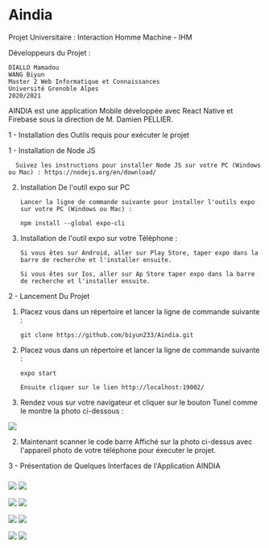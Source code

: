 # Aindia
Projet Universitaire : Interaction Homme Machine - IHM

Développeurs du Projet : 

    DIALLO Mamadou
    WANG Biyun 
    Master 2 Web Informatique et Connaissances
    Université Grenoble Alpes
    2020/2021
    
AINDIA est une application Mobile développée avec React Native et Firebase sous la direction de M. Damien PELLIER.

1 - Installation des Outils requis pour exécuter le projet


  1 - Installation de Node JS

      Suivez les instructions pour installer Node JS sur votre PC (Windows ou Mac) : https://nodejs.org/en/download/

  2. Installation De l'outil expo sur PC

         Lancer la ligne de commande suivante pour installer l'outils expo sur votre PC (Windows ou Mac) : 

         npm install --global expo-cli

  3. Installation de l'outil expo sur votre Téléphone : 

         Si vous êtes sur Android, aller sur Play Store, taper expo dans la barre de recherche et l'installer ensuite.

         Si vous êtes sur Ios, aller sur Ap Store taper expo dans la barre de recherche et l'installer ensuite.
    


2 - Lancement Du Projet 

  
  1. Placez vous dans un répertoire et lancer la ligne de commande suivante : 

         git clone https://github.com/biyun233/Aindia.git


  4. Placez vous dans un répertoire et lancer la ligne de commande suivante :

         expo start
         
         Ensuite cliquer sur le lien http://localhost:19002/
         

  1. Rendez vous sur votre navigateur et cliquer sur le bouton Tunel comme le montre la photo ci-dessous : 
  
 <img src="https://i.imgur.com/V0GZAln.png" />
 
 
 2. Maintenant scanner le code barre Affiché sur la photo ci-dessus avec l'appareil photo de votre téléphone pour éxecuter le projet.
 
 
 
3 - Présentation de Quelques Interfaces de l'Application AINDIA

##### 
<img src="https://i.imgur.com/vX28qhIl.png"/> <img src="https://i.imgur.com/pKqHSKOl.png"/>


<img src="https://i.imgur.com/FQ5qOdpl.png"/> <img src="https://i.imgur.com/KicGRnul.png"/>


<img src="https://i.imgur.com/G6uXedGl.png"/> <img src="https://i.imgur.com/Xw4V2fCl.png"/>
 
<img src="https://i.imgur.com/7ush5T3l.png"/> <img src="https://i.imgur.com/Z5YipPtl.png"/>


